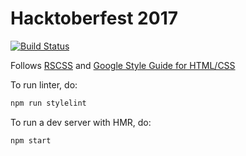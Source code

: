# Hacktoberfest 2017

[![Build Status](https://travis-ci.org/opensourceph/hacktoberfestmnl2017.svg?branch=master)](https://travis-ci.org/opensourceph/hacktoberfestmnl2017)

Follows [RSCSS](http://rscss.io/) and [Google Style Guide for HTML/CSS](https://google.github.io/styleguide/htmlcssguide.html)

To run linter, do:

```sh
npm run stylelint
```

To run a dev server with HMR, do:

```sh
npm start
```

